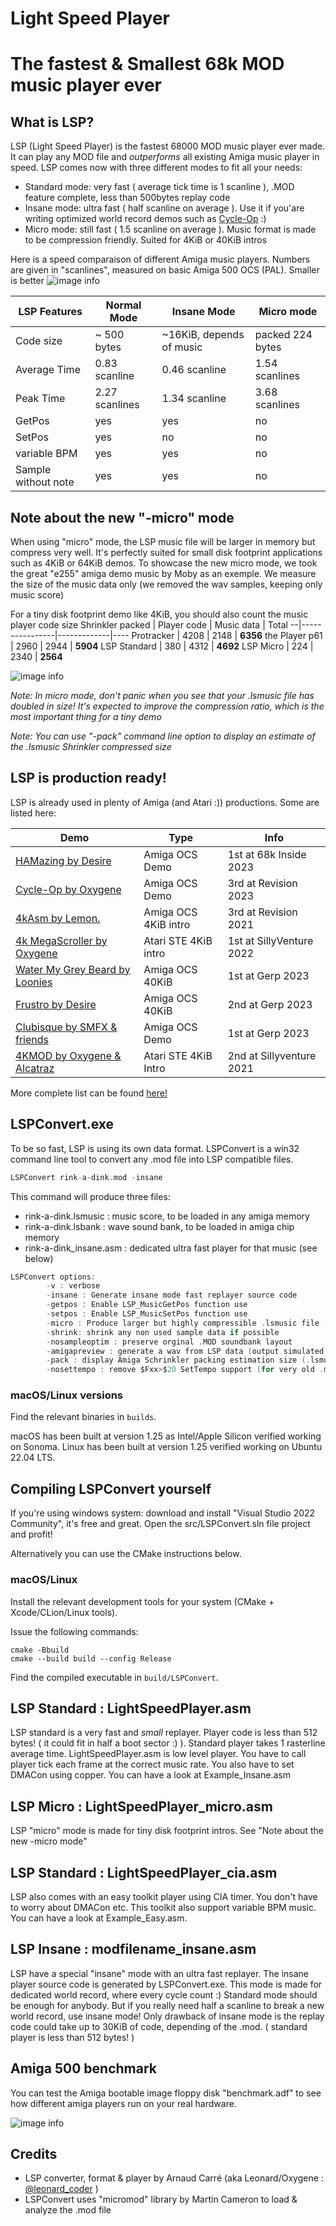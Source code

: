 # Light Speed Player
# The fastest & Smallest 68k MOD music player ever

## What is LSP?

LSP (Light Speed Player) is the fastest 68000 MOD music player ever made. It can play any MOD file and *outperforms* all existing Amiga music player in speed.
LSP comes now with three different modes to fit all your needs:
- Standard mode: very fast ( average tick time is 1 scanline ), .MOD feature complete, less than 500bytes replay code
- Insane mode: ultra fast ( half scanline on average ). Use it if you'are writing optimized world record demos such as [Cycle-Op](https://www.pouet.net/prod.php?which=94129) :)
- Micro mode: still fast ( 1.5 scanline on average ). Music format is made to be compression friendly. Suited for 4KiB or 40KiB intros

Here is a speed comparaison of different Amiga music players. Numbers are given in "scanlines", measured on basic Amiga 500 OCS (PAL). Smaller is better
![image info](./png/benchmark.png)

LSP Features  | Normal Mode | Insane Mode | Micro mode
----------|-------------|------------|------------
Code size | ~ 500 bytes | ~16KiB, depends of music | packed 224 bytes
Average Time | 0.83 scanline         | 0.46 scanline | 1.54 scanlines
Peak Time | 2.27 scanlines   | 1.34 scanline | 3.68 scanlines
GetPos | yes     | yes | no
SetPos | yes     | no | no
variable BPM | yes     | yes | no
Sample without note | yes     | yes | no

## Note about the new "-micro" mode

When using "micro" mode, the LSP music file will be larger in memory but compress very well. It's perfectly suited for small disk footprint applications such as 4KiB or 64KiB demos. 
To showcase the new micro mode, we took the great "e255" amiga demo music by Moby as an exemple. We measure the size of the music data only (we removed the wav samples, keeping only music score)

For a tiny disk footprint demo like 4KiB, you should also count the music player code size
Shrinkler packed | Player code | Music data | Total
--|----------------|-------------|----
Protracker | 4208 | 2148 | **6356**
the Player p61 | 2960 | 2944 | **5904**
LSP Standard | 380 | 4312 | **4692**
LSP Micro | 224 | 2340 | **2564**

![image info](./png/packing.png)

*Note: In micro mode, don't panic when you see that your .lsmusic file has doubled in size! It's expected to improve the compression ratio, which is the most important thing for a tiny demo*

*Note: You can use "-pack" command line option to display an estimate of the .lsmusic Shrinkler compressed size*

## LSP is production ready!

LSP is already used in plenty of Amiga (and Atari :)) productions. Some are listed here:

Demo  | Type | Info
----------|-------------|------------
[HAMazing by Desire](https://www.pouet.net/prod.php?which=94348) | Amiga OCS Demo | 1st at 68k Inside 2023
[Cycle-Op by Oxygene](https://www.pouet.net/prod.php?which=94129) | Amiga OCS Demo | 3rd at Revision 2023
[4kAsm by Lemon.](https://www.pouet.net/prod.php?which=88604) | Amiga OCS 4KiB intro | 3rd at Revision 2021
[4k MegaScroller by Oxygene](https://www.pouet.net/prod.php?which=91996) | Atari STE 4KiB intro | 1st at SillyVenture 2022
[Water My Grey Beard by Loonies](https://www.pouet.net/prod.php?which=93409) | Amiga OCS 40KiB | 1st at Gerp 2023
[Frustro by Desire](https://www.pouet.net/prod.php?which=93416) | Amiga OCS 40KiB | 2nd at Gerp 2023
[Clubisque by SMFX & friends](https://www.pouet.net/prod.php?which=93403) | Amiga OCS Demo | 1st at Gerp 2023
[4KMOD by Oxygene & Alcatraz](https://www.pouet.net/prod.php?which=90430) | Atari STE 4KiB Intro | 2nd at Sillyventure 2021

More complete list can be found [here!](https://www.pouet.net/lists.php?which=200)


## LSPConvert.exe

To be so fast, LSP is using its own data format. LSPConvert is a win32 command line tool to convert any .mod file into LSP compatible files.
```c
LSPConvert rink-a-dink.mod -insane
```
This command will produce three files:
- rink-a-dink.lsmusic : music score, to be loaded in any amiga memory
- rink-a-dink.lsbank : wave sound bank, to be loaded in amiga chip memory
- rink-a-dink_insane.asm : dedicated ultra fast player for that music (see below)

```c
LSPConvert options:
        -v : verbose
        -insane : Generate insane mode fast replayer source code
        -getpos : Enable LSP_MusicGetPos function use
        -setpos : Enable LSP_MusicSetPos function use
        -micro : Produce larger but highly compressible .lsmusic file (need micro replayer)
        -shrink: shrink any non used sample data if possible
        -nosampleoptim : preserve orginal .MOD soundbank layout
        -amigapreview : generate a wav from LSP data (output simulated LSP Amiga player)
        -pack : display Amiga Schrinkler packing estimation size (.lsmusic file only)
        -nosettempo : remove $Fxx>$20 SetTempo support (for very old .mods compatiblity)
```

### macOS/Linux versions

Find the relevant binaries in `builds`.

macOS has been built at version 1.25 as Intel/Apple Silicon verified working on Sonoma.
Linux has been built at version 1.25 verified working on Ubuntu 22.04 LTS.

## Compiling LSPConvert yourself

If you're using windows system: download and install "Visual Studio 2022 Community", it's free and great. Open the src/LSPConvert.sln file project and profit!

Alternatively you can use the CMake instructions below.

### macOS/Linux

Install the relevant development tools for your system (CMake + Xcode/CLion/Linux tools).

Issue the following commands:

```
cmake -Bbuild
cmake --build build --config Release
```

Find the compiled executable in `build/LSPConvert`.

## LSP Standard : LightSpeedPlayer.asm

LSP standard is a very fast and *small* replayer. Player code is less than 512 bytes! ( it could fit in half a boot sector :) ). Standard player takes 1 rasterline average time. LightSpeedPlayer.asm is low level player. You have to call player tick each frame at the correct music rate. You also have to set DMACon using copper. You can have a look at Example_Insane.asm

## LSP Micro : LightSpeedPlayer_micro.asm

LSP "micro" mode is made for tiny disk footprint intros. See "Note about the new -micro mode"

## LSP Standard : LightSpeedPlayer_cia.asm

LSP also comes with an easy toolkit player using CIA timer. You don't have to worry about DMACon etc. This toolkit also support variable BPM music. You can have a look at Example_Easy.asm. 

## LSP Insane : modfilename_insane.asm

LSP have a special "insane" mode with an ultra fast replayer. The insane player source code is generated by LSPConvert.exe. This mode is made for dedicated world record, where every cycle count :) Standard mode should be enough for anybody. But if you really need half a scanline to break a new world record, use insane mode! Only drawback of insane mode is the replay code could take up to 30KiB of code, depending of the .mod. ( standard player is less than 512 bytes! )

## Amiga 500 benchmark

You can test the Amiga bootable image floppy disk "benchmark.adf" to see how different amiga players run on your real hardware.

![image info](./png/benchmark_shot.png)


## Credits

* LSP converter, format & player by Arnaud Carré (aka Leonard/Oxygene : [@leonard_coder](https://twitter.com/leonard_coder) )
* LSPConvert uses "micromod" library by Martin Cameron to load & analyze the .mod file
